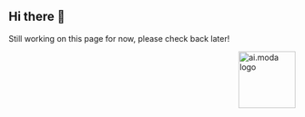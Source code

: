 ## Hi there 👋

Still working on this page for now, please check back later!

<img src="https://github.email.ai.moda/bimi/logo.svg" alt="ai.moda logo" width="100" style="float: right;">
